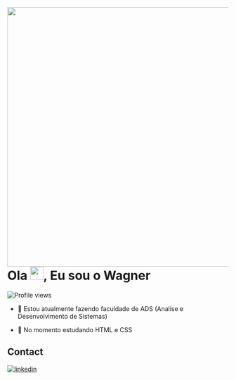 <img align="right" height="590em" src="https://raw.githubusercontent.com/gist/W-Wag/5c7c2ccf753e11024e9d9aabce7190a4/raw/7e0761218b9f86ef782455bc84c9f1fa9fd3216b/githubcard.svg"/>
<h1 align="left">Ola <img src="https://raw.githubusercontent.com/kaueMarques/kaueMarques/master/hi.gif" height="30px">, Eu sou o Wagner</h1>
<p align="left"> <img src="https://komarev.com/ghpvc/?username=W-Wag&color=yellow" alt="Profile views" /> </p>

- 🔭 Estou atualmente fazendo faculdade de ADS (Analise e Desenvolvimento de Sistemas)

- 🌱 No momento estudando HTML e CSS

## Contact

<a href="https://www.linkedin.com/in/wagner-de-oliveira-martins-081994239/" target="_blank">
  <img align="center" src="https://img.shields.io/badge/-Wagner De Oliveira Martins-05122A?style=flat&logo=linkedin" alt="linkedin"/>
</a>
